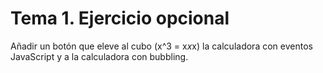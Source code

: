 # Tema 1. Ejercicio opcional
Añadir un botón que eleve al cubo (x^3 = x*x*x) la calculadora con eventos
JavaScript y a la calculadora con bubbling.
